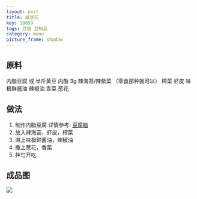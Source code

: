 ```yaml
---
layout: post
title: 咸豆花
key: 10059
tags: 豆腐 豆制品
category: menu
picture_frame: shadow
---
```


## 原料

内脂豆腐 或 半斤黄豆  内酯 3g
辣海苔/辣紫菜 （零食那种就可以）
榨菜
虾皮
味极鲜酱油
辣椒油
香菜
葱花

<!--more-->

## 做法

1. 制作内脂豆腐 详情参考: [豆腐脑](http://cooking.menchi.xyz/menu/2020/11/23/%E8%B1%86%E8%85%90%E8%84%91.html)
2. 放入辣海苔，虾皮，榨菜
3. 淋上味极鲜酱油，辣椒油
4. 撒上葱花，香菜
5. 拌匀开吃

## 成品图

![](https://s3.us-west-1.amazonaws.com/menchi.xyz/%E5%92%B8%E8%B1%86%E8%8A%B1.jpg)
